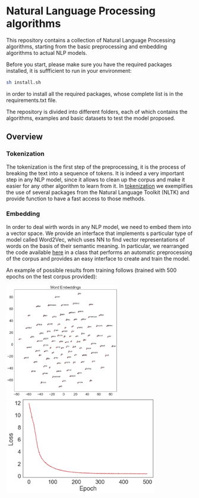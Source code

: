 # Natural Language Processing algorithms
This repository contains a collection of Natural Language Processing algorithms, starting from the basic preprocessing and embedding algorithms to actual NLP models.

Before you start, please make sure you have the required packages installed, it is suffficient to run in your environment:

```bash
sh install.sh
```
in order to install all the required packages, whose complete list is in the requirements.txt file.

The repository is divided into different folders, each of which contains the algorithms, examples and basic datasets to test the model proposed.

## Overview
### Tokenization
The tokenization is the first step of the preprocessing, it is the process of breaking the text into a sequence of tokens. It is indeed a very important step in any NLP model, since it allows to clean up the corpus and make it easier for any other algorithm to learn from it.
In [tokenization](https://github.com/nicolezattarin/Natural-Language-Processing-algorithms/tree/main/tokenization) we exemplifies the use of several packages from the Natural Language Toolkit (NLTK) and provide function to have a fast access to those methods.

### Embedding
In order to deal wirth words in any NLP model, we need to embed them into a vector space. We provide an interface that implements s particular type of model called Word2Vec, which uses NN to find vector representations of words on the basis of their semantic meaning.
In particular, we rearranged the code available [here](https://github.com/udacity/deep-learning-v2-pytorch/tree/master/word2vec-embeddings) in a class that performs an automatic preprocessing of the corpus and provides an easy interface to create and train the model.

An example of possible results from training follows (trained with 500 epochs on the test corpus provided):
<p float="center">
  <img src="embedding/embeddings.png" width="300" />
  <img src="embedding/skipgram_loss.png" width="400" />
</p>
 
